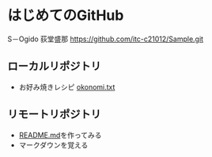 # はじめてのGitHub

S－Ogido 荻堂盛那
https://github.com/itc-c21012/Sample.git

## ローカルリポジトリ
* お好み焼きレシピ
[okonomi.txt](https://github.com/itc-c21012/Sample/blob/master/okonomi.txt)

## リモートリポジトリ
* [README.md](https://github.com/itc-c21012/Sample/commit/1b80ceb2be60a6fcd3bd32f98ef6d2c9c4e75312)を作ってみる
* マークダウンを覚える